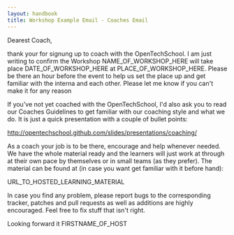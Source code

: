 ```yaml
---
layout: handbook
title: Workshop Example Email - Coaches Email
---
```


Dearest Coach,

thank your for signung up to coach with the OpenTechSchool. I am just writing to confirm the Workshop NAME_OF_WORKSHOP_HERE will take place DATE_OF_WORKSHOP_HERE at PLACE_OF_WORKSHOP_HERE. Please be there an hour before the event to help us set the place up and get familiar with the interna and each other. Please let me know if you can't make it for any reason

If you've not yet coached with the OpenTechSchool, I'd also ask you to read our Coaches Guidelines to get familiar with our coaching style and what we do. It is just a quick presentation with a couple of bullet points:

http://opentechschool.github.com/slides/presentations/coaching/

As a coach your job is to be there, encourage and help whenever needed. We have the whole material ready and the learners will just work at through at their own pace by themselves or in small teams (as they prefer). The material can be found at (in case you want get familiar with it before hand):

URL_TO_HOSTED_LEARNING_MATERIAL

In case you find any problem, please report bugs to the corresponding tracker, patches and pull requests as well as additions are highly encouraged. Feel free to fix stuff that isn't right.

Looking forward it
FIRSTNAME_OF_HOST
